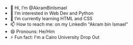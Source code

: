 - 👋 Hi, I’m @AkramBinIsmael
- 👀 I’m interested in Web Dev and Python
- 🌱 I’m currently learning HTML and CSS <!--- - 💞️ I’m looking to collaborate on ... --->
- 📫 How to reach me: on my LinkedIn "Akram bin Ismael"
- 😄 Pronouns: He/Him
- ⚡ Fun fact: I'm a Cairo University Drop Out

<!---
AkramBinIsmael/AkramBinIsmael is a ✨ special ✨ repository because its `README.md` (this file) appears on your GitHub profile.
You can click the Preview link to take a look at your changes.
--->
